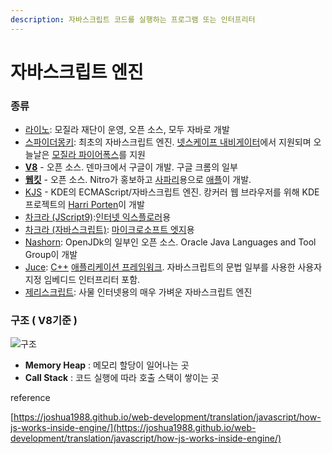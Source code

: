 ```yaml
---
description: 자바스크립트 코드를 실행하는 프로그램 또는 인터프리터
---
```


# 자바스크립트 엔진

### **종류**

* [라이노](https://ko.wikipedia.org/wiki/%EB%9D%BC%EC%9D%B4%EB%85%B8_%28%EC%9E%90%EB%B0%94%EC%8A%A4%ED%81%AC%EB%A6%BD%ED%8A%B8_%EC%97%94%EC%A7%84%29): 모질라 재단이 운영, 오픈 소스, 모두 자바로 개발
* [스파이더몽키](https://ko.wikipedia.org/wiki/%EC%8A%A4%ED%8C%8C%EC%9D%B4%EB%8D%94%EB%AA%BD%ED%82%A4): 최초의 자바스크립트 엔진. [넷스케이프 내비게이터](https://ko.wikipedia.org/wiki/%EB%84%B7%EC%8A%A4%EC%BC%80%EC%9D%B4%ED%94%84_%EB%82%B4%EB%B9%84%EA%B2%8C%EC%9D%B4%ED%84%B0)에서 지원되며 오늘날은 [모질라 파이어폭스](https://ko.wikipedia.org/wiki/%EB%AA%A8%EC%A7%88%EB%9D%BC_%ED%8C%8C%EC%9D%B4%EC%96%B4%ED%8F%AD%EC%8A%A4)를 지원
* [**V8**](https://ko.wikipedia.org/wiki/%ED%81%AC%EB%A1%AC_V8) - 오픈 소스. 덴마크에서 구글이 개발. 구글 크롬의 일부
* [**웹킷**](https://ko.wikipedia.org/wiki/%EC%9B%B9%ED%82%B7) - 오픈 소스. Nitro가 홍보하고 [사파리](https://ko.wikipedia.org/wiki/%EC%82%AC%ED%8C%8C%EB%A6%AC_%28%EC%9B%B9_%EB%B8%8C%EB%9D%BC%EC%9A%B0%EC%A0%80%29)용으로 [애플](https://ko.wikipedia.org/wiki/%EC%95%A0%ED%94%8C_%28%EA%B8%B0%EC%97%85%29)이 개발.
* [KJS](https://ko.wikipedia.org/w/index.php?title=KJS_%28KDE%29&action=edit&redlink=1) - KDE의 ECMAScript/자바스크립트 엔진. 캉커러 웹 브라우저를 위해 KDE 프로젝트의 [Harri Porten](https://ko.wikipedia.org/w/index.php?title=Harri_Porten&action=edit&redlink=1)이 개발
* [차크라 \(JScript9\)](https://ko.wikipedia.org/wiki/%EC%B0%A8%ED%81%AC%EB%9D%BC):[인터넷 익스플로러](https://ko.wikipedia.org/wiki/%EC%9D%B8%ED%84%B0%EB%84%B7_%EC%9D%B5%EC%8A%A4%ED%94%8C%EB%A1%9C%EB%9F%AC)용
* [차크라 \(자바스크립트\)](https://ko.wikipedia.org/w/index.php?title=%EC%B0%A8%ED%81%AC%EB%9D%BC_%28%EC%9E%90%EB%B0%94%EC%8A%A4%ED%81%AC%EB%A6%BD%ED%8A%B8_%EC%97%94%EC%A7%84%29&action=edit&redlink=1): [마이크로소프트 엣지](https://ko.wikipedia.org/wiki/%EB%A7%88%EC%9D%B4%ED%81%AC%EB%A1%9C%EC%86%8C%ED%94%84%ED%8A%B8_%EC%97%A3%EC%A7%80)용
* [Nashorn](https://ko.wikipedia.org/w/index.php?title=Nashorn&action=edit&redlink=1): OpenJDk의 일부인 오픈 소스. Oracle Java Languages and Tool Group이 개발
* [Juce](https://ko.wikipedia.org/w/index.php?title=Juce&action=edit&redlink=1): [C++](https://ko.wikipedia.org/wiki/C%2B%2B) [애플리케이션 프레임워크](https://ko.wikipedia.org/wiki/%EC%95%A0%ED%94%8C%EB%A6%AC%EC%BC%80%EC%9D%B4%EC%85%98_%ED%94%84%EB%A0%88%EC%9E%84%EC%9B%8C%ED%81%AC). 자바스크립트의 문법 일부를 사용한 사용자 지정 임베디드 인터프리터 포함.
* [제리스크립트](https://ko.wikipedia.org/wiki/%EC%A0%9C%EB%A6%AC%EC%8A%A4%ED%81%AC%EB%A6%BD%ED%8A%B8): 사물 인터넷용의 매우 가벼운 자바스크립트 엔진

### 구조 \( V8기준 \) 

![구조](https://joshua1988.github.io/images/posts/web/translation/how-js-works/js-engine-structure.png)

  


* **Memory Heap** : 메모리 할당이 일어나는 곳
* **Call Stack** : 코드 실행에 따라 호출 스택이 쌓이는 곳



reference

[https://joshua1988.github.io/web-development/translation/javascript/how-js-works-inside-engine/](https://joshua1988.github.io/web-development/translation/javascript/how-js-works-inside-engine/)

